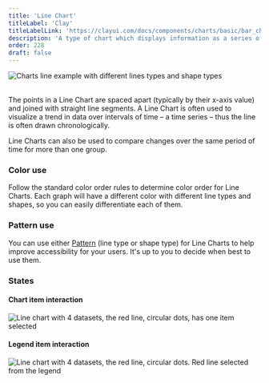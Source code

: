 ```yaml
---
title: 'Line Chart'
titleLabel: 'Clay'
titleLabelLink: 'https://clayui.com/docs/components/charts/basic/bar_chart.html'
description: 'A type of chart which displays information as a series of data points connected by straight line segments.'
order: 228
draft: false
---
```


![Charts line example with different lines types and shape types](/images/lexicon/ChartLineAndShapeExample1.png)
<br/>
<br/>

The points in a Line Chart are spaced apart (typically by their x-axis value) and joined with straight line segments. A Line Chart is often used to visualize a trend in data over intervals of time – a time series – thus the line is often drawn chronologically.

Line Charts can also be used to compare changes over the same period of time for more than one group.

### Color use

Follow the standard color order rules to determine color order for Line Charts. Each graph will have a different color with different line types and shapes, so you can easily differentiate each of them.

### Pattern use

You can use either [Pattern](../charts) (line type or shape type) for Line Charts to help improve accessibility for your users. It's up to you to decide when best to use them.

### States

#### Chart item interaction

![Line chart with 4 datasets, the red line, circular dots, has one item selected](/images/lexicon/ChartLineItemSel.png)

#### Legend item interaction

![Line chart with 4 datasets, the red line, circular dots. Red line selected from the legend](/images/lexicon/ChartLineLegendSel.png)
